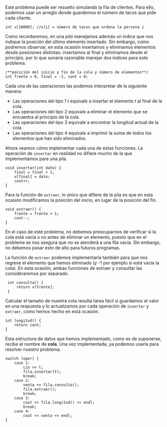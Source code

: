 ﻿Este problema puede ser resuelto simulando la fila de clientes. Para ello, podemos usar un arreglo donde guardemos el número de tacos que pide cada cliente.

    int v[10000]; //v[i] = número de tacos que ordena la persona i

Como recordaremos, en una *pila* manejamos además un índice que nos indique la posición del último elemento insertado. Sin embargo, como podremos observar, en esta ocasión insertamos y eliminamos elementos desde posiciones distintas: insertamos al final y eliminamos desde el principio, por lo que sonaría razonable manejar dos índices para este problema.

    /**posición del inicio y fin de la cola y número de elementos**/
    int frente = 0, final = -1, cont = 0; 

Cada una de las operaciones las podemos interpretar de la siguiente manera:

 - Las operaciones del tipo $1$ $t$ equivale a insertar el elemento $t$ al final de la cola.
 - Las operaciones del tipo $2$ equivale a eliminar el elemento que se encuentra al principio de la cola.
 - Las operaciones del tipo $3$ equivale a encontrar la longitud actual de la cola.
 - Las operaciones del tipo $4$ equivale a imprimir la suma de todos los elementos que han sido eliminados.

Ahora veamos cómo implementar cada una de estas funciones. La operación de `insertar` en realidad no difiere mucho de la que implementamos para una pila.

    void insertar(int dato) {
        final = final + 1;
        v[final] = dato;
        cont++;
    }

Para la función de `extraer`, lo único que difiere de la pila es que en esta ocasión modificamos la posición del inicio, en lugar de la posición del fin. 

    void extraer() {
        frente = frente + 1;
        cont--;
    }

En el caso de este problema, no debemos preocuparnos de verificar si la cola está vacía o no antes de eliminar un elemento, puesto que en el problema se nos asegura que no se atenderá a una fila vacía. Sin embargo, no debemos pasar esto de alto para futuros programas.

La función de `extraer` podemos implementarla también para que nos regrese el elemento que hemos eliminado (y -1 por ejemplo si está vacía la cola). En esta ocasión, ambas funciones de extraer y consultar las consideraremos por separado.

     int consulta() {
         return v[frente];
     }

Calcular el tamaño de nuestra cola resulta tarea fácil si guardamos el valor en una respuesta y lo actualizamos por cada operación de `insertar` y `extraer`, como hemos hecho en esta ocasión.

    int longitud() {
        return cont;
    }

Esta estructura de datos que hemos implementado, como es de suponerse, recibe el nombre de **cola**. Una vez implementada, ya podemos usarla para resolver nuestro problema.

    switch (oper) {
        case 1:
            cin >> t;
            fila.insertar(t);
            break;
        case 2:
            venta += fila.consulta();
            fila.extraer();
            break;
        case 3:
            cout << fila.longitud() << endl;
            break;
        case 4:
            cout << venta << endl;
    }
